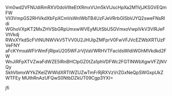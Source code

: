 Vm0wd2VFNUdiRmRXV0doVllteEtXRmxVUm5kVlJscHpXa2M1VjJKSGVEQmFW
Vll3VmpGS2RHVkdXbFpXCmVsWnlWbTB4UzFJeVRrbGlSbVJYQ2sweFNsRldi
WGhoVXpKT2MxZHVSbGRpUmxwWVEyMUtSbU5GVmxoVwpiVkV3VlRJeFVtVkdj
RWxXYkdScFVtNUNWVkV5TVV0U2JHUlpZMFprV0FwVFJVcEZWbXRTUzFVeFNY
aFcKYmxaWFlrWmFjRlpxU205WFJrVjVaVWRHVTFacldsWldiWGhMVkdkd2FW
WnJiRFpXTVZwaFdWZE5lRnBHClpGZ0tZa1phVDFWc2FGTlNWbXgwVFZjNVQy
SkhVbmxWYkZKelZWWldXRTlWZUZwTmFrRjRXVzVrZGxNeQpSWGxpUkZWTFEy
MUthRnAzUFQwS0NtbDZkUT09Cgp3YXI=

jfi